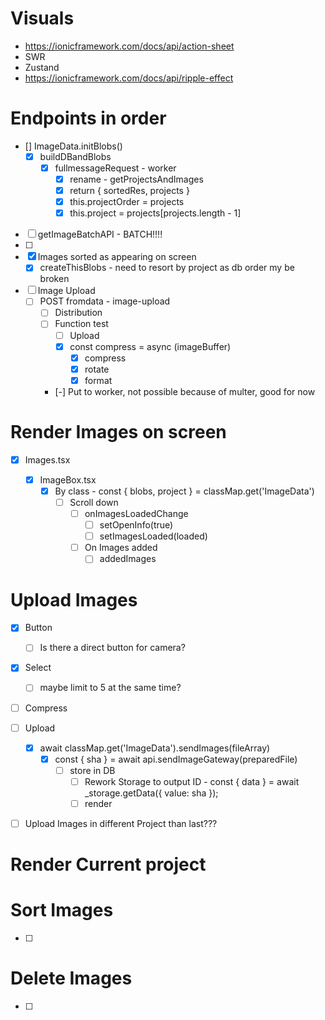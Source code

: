 # Visuals

- https://ionicframework.com/docs/api/action-sheet
- SWR
- Zustand
- https://ionicframework.com/docs/api/ripple-effect

# Endpoints in order
- [] ImageData.initBlobs()
  - [x] buildDBandBlobs
    - [x] fullmessageRequest - worker
      - [x] rename - getProjectsAndImages
      - [x] return { sortedRes, projects }
      - [x] this.projectOrder = projects
      - [x] this.project = projects[projects.length - 1]
- [ ] getImageBatchAPI - BATCH!!!!
- [ ] 
- [x] Images sorted as appearing on screen
  - [x] createThisBlobs - need to resort by project as db order my be broken
- [ ] Image Upload
  - [ ] POST fromdata - image-upload
    - [ ] Distribution
    - [ ] Function test
      - [ ] Upload
      - [x] const compress = async (imageBuffer)
        - [x] compress
        - [x] rotate
        - [x] format
    - [-] Put to worker, not possible because of multer, good for now


# Render Images on screen
- [x] Images.tsx
  
  - [x] ImageBox.tsx
    - [x] By class - const { blobs, project } = classMap.get('ImageData')
      - [ ] Scroll down
        - [ ] onImagesLoadedChange
          - [ ] setOpenInfo(true)
          - [ ] setImagesLoaded(loaded)
        - [ ] On Images added
          - [ ] addedImages

# Upload Images
- [x] Button
  - [ ] Is there a direct button for camera?
- [x] Select
  - [ ] maybe limit to 5 at the same time?
- [ ] Compress
- [ ] Upload
  - [x] await classMap.get('ImageData').sendImages(fileArray)
    - [x] const { sha } = await api.sendImageGateway(preparedFile)
      - [ ] store in DB
        - [ ] Rework Storage to output ID - const { data } = await _storage.getData({ value: sha });
        - [ ] render
- [ ] Upload Images in different Project than last???



# Render Current project

# Sort Images
- [ ]

# Delete Images
- [ ]

# 